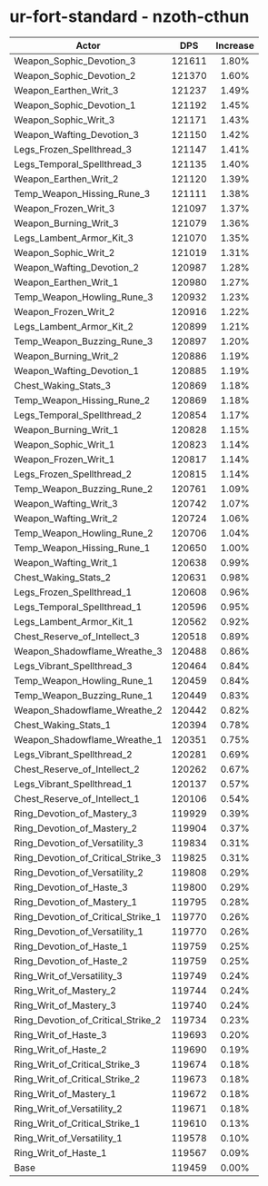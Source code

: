 # ur-fort-standard - nzoth-cthun
| Actor | DPS | Increase |
|---|:---:|:---:|
|Weapon_Sophic_Devotion_3|121611|1.80%|
|Weapon_Sophic_Devotion_2|121370|1.60%|
|Weapon_Earthen_Writ_3|121237|1.49%|
|Weapon_Sophic_Devotion_1|121192|1.45%|
|Weapon_Sophic_Writ_3|121171|1.43%|
|Weapon_Wafting_Devotion_3|121150|1.42%|
|Legs_Frozen_Spellthread_3|121147|1.41%|
|Legs_Temporal_Spellthread_3|121135|1.40%|
|Weapon_Earthen_Writ_2|121120|1.39%|
|Temp_Weapon_Hissing_Rune_3|121111|1.38%|
|Weapon_Frozen_Writ_3|121097|1.37%|
|Weapon_Burning_Writ_3|121079|1.36%|
|Legs_Lambent_Armor_Kit_3|121070|1.35%|
|Weapon_Sophic_Writ_2|121019|1.31%|
|Weapon_Wafting_Devotion_2|120987|1.28%|
|Weapon_Earthen_Writ_1|120980|1.27%|
|Temp_Weapon_Howling_Rune_3|120932|1.23%|
|Weapon_Frozen_Writ_2|120916|1.22%|
|Legs_Lambent_Armor_Kit_2|120899|1.21%|
|Temp_Weapon_Buzzing_Rune_3|120897|1.20%|
|Weapon_Burning_Writ_2|120886|1.19%|
|Weapon_Wafting_Devotion_1|120885|1.19%|
|Chest_Waking_Stats_3|120869|1.18%|
|Temp_Weapon_Hissing_Rune_2|120869|1.18%|
|Legs_Temporal_Spellthread_2|120854|1.17%|
|Weapon_Burning_Writ_1|120828|1.15%|
|Weapon_Sophic_Writ_1|120823|1.14%|
|Weapon_Frozen_Writ_1|120817|1.14%|
|Legs_Frozen_Spellthread_2|120815|1.14%|
|Temp_Weapon_Buzzing_Rune_2|120761|1.09%|
|Weapon_Wafting_Writ_3|120742|1.07%|
|Weapon_Wafting_Writ_2|120724|1.06%|
|Temp_Weapon_Howling_Rune_2|120706|1.04%|
|Temp_Weapon_Hissing_Rune_1|120650|1.00%|
|Weapon_Wafting_Writ_1|120638|0.99%|
|Chest_Waking_Stats_2|120631|0.98%|
|Legs_Frozen_Spellthread_1|120608|0.96%|
|Legs_Temporal_Spellthread_1|120596|0.95%|
|Legs_Lambent_Armor_Kit_1|120562|0.92%|
|Chest_Reserve_of_Intellect_3|120518|0.89%|
|Weapon_Shadowflame_Wreathe_3|120488|0.86%|
|Legs_Vibrant_Spellthread_3|120464|0.84%|
|Temp_Weapon_Howling_Rune_1|120459|0.84%|
|Temp_Weapon_Buzzing_Rune_1|120449|0.83%|
|Weapon_Shadowflame_Wreathe_2|120442|0.82%|
|Chest_Waking_Stats_1|120394|0.78%|
|Weapon_Shadowflame_Wreathe_1|120351|0.75%|
|Legs_Vibrant_Spellthread_2|120281|0.69%|
|Chest_Reserve_of_Intellect_2|120262|0.67%|
|Legs_Vibrant_Spellthread_1|120137|0.57%|
|Chest_Reserve_of_Intellect_1|120106|0.54%|
|Ring_Devotion_of_Mastery_3|119929|0.39%|
|Ring_Devotion_of_Mastery_2|119904|0.37%|
|Ring_Devotion_of_Versatility_3|119834|0.31%|
|Ring_Devotion_of_Critical_Strike_3|119825|0.31%|
|Ring_Devotion_of_Versatility_2|119808|0.29%|
|Ring_Devotion_of_Haste_3|119800|0.29%|
|Ring_Devotion_of_Mastery_1|119795|0.28%|
|Ring_Devotion_of_Critical_Strike_1|119770|0.26%|
|Ring_Devotion_of_Versatility_1|119770|0.26%|
|Ring_Devotion_of_Haste_1|119759|0.25%|
|Ring_Devotion_of_Haste_2|119759|0.25%|
|Ring_Writ_of_Versatility_3|119749|0.24%|
|Ring_Writ_of_Mastery_2|119744|0.24%|
|Ring_Writ_of_Mastery_3|119740|0.24%|
|Ring_Devotion_of_Critical_Strike_2|119734|0.23%|
|Ring_Writ_of_Haste_3|119693|0.20%|
|Ring_Writ_of_Haste_2|119690|0.19%|
|Ring_Writ_of_Critical_Strike_3|119674|0.18%|
|Ring_Writ_of_Critical_Strike_2|119673|0.18%|
|Ring_Writ_of_Mastery_1|119672|0.18%|
|Ring_Writ_of_Versatility_2|119671|0.18%|
|Ring_Writ_of_Critical_Strike_1|119610|0.13%|
|Ring_Writ_of_Versatility_1|119578|0.10%|
|Ring_Writ_of_Haste_1|119567|0.09%|
|Base|119459|0.00%|
